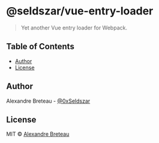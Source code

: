 # @seldszar/vue-entry-loader

> Yet another Vue entry loader for Webpack.

## Table of Contents

- [Author](#author)
- [License](#license)

## Author

Alexandre Breteau - [@0xSeldszar](https://twitter.com/0xSeldszar)

## License

MIT © [Alexandre Breteau](https://seldszar.fr)
